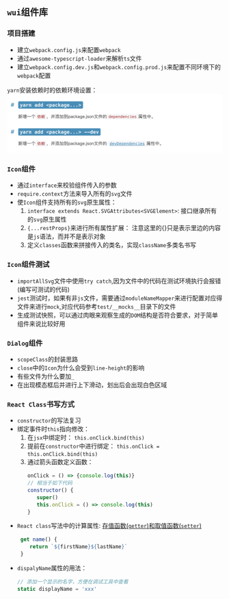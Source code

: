 ## `wui`组件库
### 项目搭建
* 建立`webpack.config.js`来配置`webpack`
* 通过`awesome-typescript-loader`来解析`ts`文件
* 建立`webpack.config.dev.js`和`webpack.config.prod.js`来配置不同环境下的`webpack`配置

`yarn`安装依赖时的依赖环境设置： 
![yarn-add](./screenshots/yarn-add.png)

### `Icon`组件
* 通过`interface`来校验组件传入的参数
* `require.context`方法来导入所有的`svg`文件
* 使`Icon`组件支持所有的`svg`原生属性：  
  1. `interface extends React.SVGAttributes<SVGElement>`: 接口继承所有的`svg`原生属性
  2. `{...restProps}`来进行所有属性扩展： 注意这里的{}只是表示里边的内容是`js`语法，而并不是表示对象
  3. 定义`classes`函数来拼接传入的类名，实现`className`多类名书写
### `Icon`组件测试
* `importAllSvg`文件中使用`try catch`,因为文件中的代码在测试环境执行会报错(编写可测试的代码)
* `jest`测试时，如果有非`js`文件，需要通过`moduleNameMapper`来进行配置对应得文件来进行`mock`,对应代码参考`test/__mocks__`目录下的文件
* 生成测试快照，可以通过肉眼来观察生成的`DOM`结构是否符合要求，对于简单组件来说比较好用

### `Dialog`组件
* `scopeClass`的封装思路
* `close`中的`Icon`为什么会受到`line-height`的影响
* 有些文件为什么要加`_`
* 在出现模态框后并进行上下滑动，划出后会出现白色区域

### `React Class`书写方式
* `constructor`的写法复习
* 绑定事件时`this`指向修改：  
  1. 在`jsx`中绑定时： `this.onClick.bind(this)`
  2. 提前在`constructor`中进行绑定： `this.onClick = this.onClick.bind(this)`
  3. 通过箭头函数定义函数：  
      ```js
      onClick = () => {console.log(this)}
      // 相当于如下代码
      constructor() {
         super()
         this.onClick = () => console.log(this)
      }
      ```
* `React class`写法中的计算属性: [存值函数(`getter`)和取值函数(`setter`)](https://es6.ruanyifeng.com/#docs/class#%E5%8F%96%E5%80%BC%E5%87%BD%E6%95%B0%EF%BC%88getter%EF%BC%89%E5%92%8C%E5%AD%98%E5%80%BC%E5%87%BD%E6%95%B0%EF%BC%88setter%EF%BC%89)
  ```js
   get name() {
      return `${firstName}${lastName}`
   }
  ```
* `dispalyName`属性的用法：  
  ```js
  // 添加一个显示的名字，方便在调试工具中查看
  static displayName = 'xxx'
  ```
